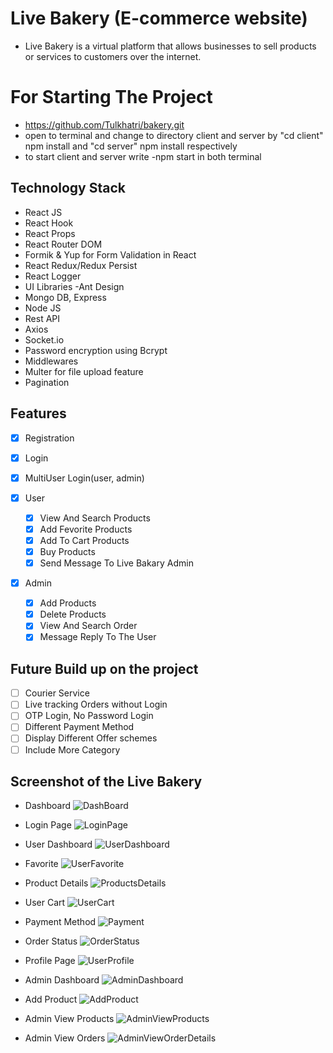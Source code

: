 # Live Bakery (E-commerce website)
* Live Bakery is a virtual platform that allows businesses to sell products or services to customers over the internet.

# For Starting The Project 
* https://github.com/Tulkhatri/bakery.git
* open to terminal and change to directory client and server by "cd client" npm install  and "cd server" npm install respectively
* to start client and server write -npm start in both terminal

## Technology Stack
* React JS
* React Hook
* React Props
* React Router DOM 
* Formik & Yup for Form Validation in React
* React Redux/Redux Persist
* React Logger
* UI Libraries -Ant Design
* Mongo DB, Express
* Node JS
* Rest API
* Axios
* Socket.io
* Password encryption using Bcrypt
* Middlewares
* Multer for file upload feature
* Pagination


## Features
  - [x] Registration
  - [x] Login
  - [x] MultiUser Login(user, admin)

- [x] User
  - [x] View And Search Products
  - [x] Add Fevorite Products 
  - [x] Add To Cart Products
  - [x] Buy Products
  - [x] Send Message To Live Bakary Admin

- [x] Admin
  - [x] Add Products 
  - [x] Delete Products
  - [x] View And Search Order
  - [x] Message Reply To The User

## Future Build up on the project 
  - [ ] Courier Service
  - [ ] Live tracking Orders without Login
  - [ ] OTP Login, No Password Login
  - [ ] Different Payment Method
  - [ ] Display Different Offer schemes
  - [ ] Include More Category

## Screenshot of the Live Bakery

- Dashboard
![DashBoard](https://github.com/Tulkhatri/bakery/blob/develop/Live_bakery_screenshot/Live_Bakery_Hom_Page.png)

- Login Page
![LoginPage](https://github.com/Tulkhatri/bakery/blob/develop/Live_bakery_screenshot/Live_Bakery_Login_Page.png)

- User Dashboard
![UserDashboard](https://github.com/Tulkhatri/bakery/blob/develop/Live_bakery_screenshot/Live_Bakery_User_Dashboard.png)

- Favorite 
![UserFavorite](https://github.com/Tulkhatri/bakery/blob/develop/Live_bakery_screenshot/Live_Bakery_User_Favorite.png)

- Product Details
![ProductsDetails](https://github.com/Tulkhatri/bakery/blob/develop/Live_bakery_screenshot/Live_Bakery_ProductsDetails.png)

- User Cart
![UserCart](https://github.com/Tulkhatri/bakery/blob/develop/Live_bakery_screenshot/Live_Bakery_Cart.png)

- Payment Method
![Payment](https://github.com/Tulkhatri/bakery/blob/develop/Live_bakery_screenshot/Live_Bakery_Payment.png)

- Order Status
![OrderStatus](https://github.com/Tulkhatri/bakery/blob/develop/Live_bakery_screenshot/Live_Bakery_OrderStatus.png)

- Profile Page
![UserProfile](https://github.com/Tulkhatri/bakery/blob/develop/Live_bakery_screenshot/Live_Bakery_User_Profile.png)

- Admin Dashboard
![AdminDashboard](https://github.com/Tulkhatri/bakery/blob/develop/Live_bakery_screenshot/Live_Bakery_Admin_Dashboard.png)

- Add Product
![AddProduct](https://github.com/Tulkhatri/bakery/blob/develop/Live_bakery_screenshot/Live_Bakery_AddProduct.png)

- Admin View Products
![AdminViewProducts](https://github.com/Tulkhatri/bakery/blob/develop/Live_bakery_screenshot/Live_Bakery_admin_View_Products.png)

- Admin View Orders
![AdminViewOrderDetails](https://github.com/Tulkhatri/bakery/blob/develop/Live_bakery_screenshot/Live_Bakery_Admin_View_OrderDetails.png)





